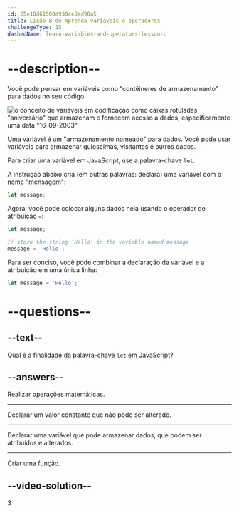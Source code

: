 ```yaml
---
id: 65e18d61500d930ce8ed90a5
title: Lição B de Aprenda variáveis e operadores
challengeType: 15
dashedName: learn-variables-and-operators-lesson-b
---
```


# --description--

Você pode pensar em variáveis como "contêineres de armazenamento" para dados no seu código.

<img src="https://cdn.freecodecamp.org/curriculum/odin-project/variables-and-operators/top-learn-variables-and-operators.png" alt='o conceito de variáveis em codificação como caixas rotuladas "aniversário" que armazenam e fornecem acesso a dados, especificamente uma data "16-09-2003"' />

Uma variável é um "armazenamento nomeado" para dados. Você pode usar variáveis para armazenar guloseimas, visitantes e outros dados.

Para criar uma variável em JavaScript, use a palavra-chave `let`.

A instrução abaixo cria (em outras palavras: declara) uma variável com o nome "mensagem":

```js
let message;
```

Agora, você pode colocar alguns dados nela usando o operador de atribuição `=`:

```js
let message;

// store the string 'Hello' in the variable named message
message = 'Hello'; 
```

Para ser conciso, você pode combinar a declaração da variável e a atribuição em uma única linha:

```js
let message = 'Hello';
```


# --questions--

## --text--

Qual é a finalidade da palavra-chave `let` em JavaScript?

## --answers--

Realizar operações matemáticas.

---

Declarar um valor constante que não pode ser alterado.

---

Declarar uma variável que pode armazenar dados, que podem ser atribuídos e alterados.

---

Criar uma função.


## --video-solution--

3
